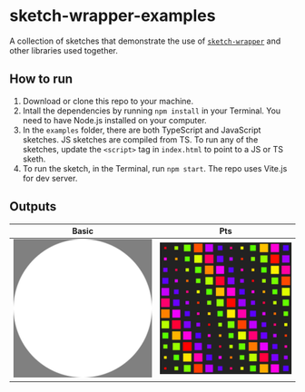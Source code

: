 # sketch-wrapper-examples

A collection of sketches that demonstrate the use of [`sketch-wrapper`](https://github.com/cdaein/sketch-wrapper) and other libraries used together.

## How to run

1. Download or clone this repo to your machine.
1. Intall the dependencies by running `npm install` in your Terminal. You need to have Node.js installed on your computer.
1. In the `examples` folder, there are both TypeScript and JavaScript sketches. JS sketches are compiled from TS. To run any of the sketches, update the `<script>` tag in `index.html` to point to a JS or TS sketh.
1. To run the sketch, in the Terminal, run `npm start`. The repo uses Vite.js for dev server.

## Outputs

|           Basic            |          Pts           |
| :------------------------: | :--------------------: |
| ![Basic](output/Basic.png) | ![Pts](output/Pts.png) |
